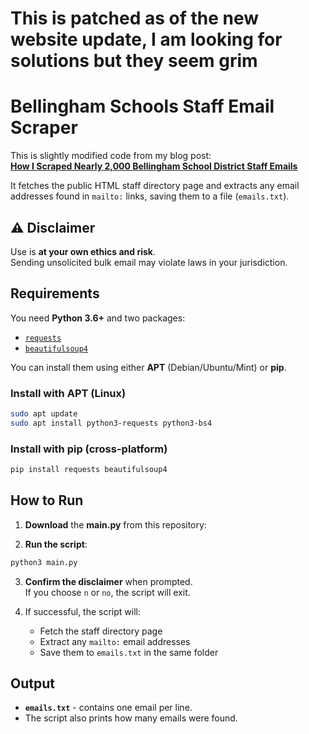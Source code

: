 # This is patched as of the new website update, I am looking for solutions but they seem grim



# Bellingham Schools Staff Email Scraper

This is slightly modified code from my blog post:  
**[How I Scraped Nearly 2,000 Bellingham School District Staff Emails](https://jamisenr.com/blogs/scraping-bellingham-staff-emails)**

It fetches the public HTML staff directory page and extracts any email addresses found in `mailto:` links, saving them to a file (`emails.txt`).

## ⚠ Disclaimer

Use is **at your own ethics and risk**.  
Sending unsolicited bulk email may violate laws in your jurisdiction.  

## Requirements

You need **Python 3.6+** and two packages:  
- [`requests`](https://pypi.org/project/requests/)  
- [`beautifulsoup4`](https://pypi.org/project/beautifulsoup4/)  

You can install them using either **APT** (Debian/Ubuntu/Mint) or **pip**.

### Install with APT (Linux)
```bash
sudo apt update
sudo apt install python3-requests python3-bs4
```

### Install with pip (cross-platform)
```bash
pip install requests beautifulsoup4
```

## How to Run

1. **Download** the **main.py** from this repository:

2. **Run the script**:
```bash
python3 main.py
```

3. **Confirm the disclaimer** when prompted.  
   If you choose `n` or `no`, the script will exit.

4. If successful, the script will:
   - Fetch the staff directory page
   - Extract any `mailto:` email addresses
   - Save them to `emails.txt` in the same folder

## Output

- **`emails.txt`** - contains one email per line.
- The script also prints how many emails were found.
